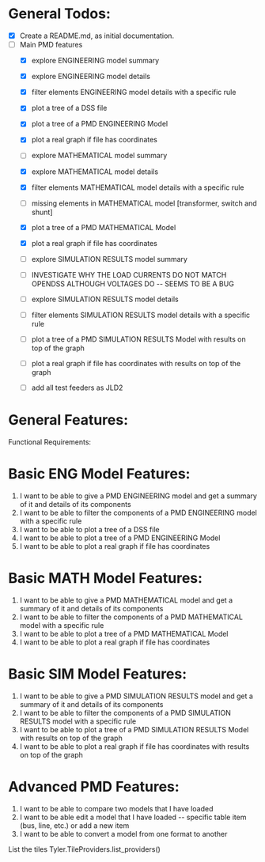 
# General Todos:

- [x] Create a README.md, as initial documentation.
- [ ] Main PMD features
  - [x] explore ENGINEERING model summary
  - [x] explore ENGINEERING model details 
  - [x] filter elements ENGINEERING model details with a specific rule
  - [x] plot a tree of a DSS file 
  - [x] plot a tree of a PMD ENGINEERING Model 
  - [x] plot a real graph if file has coordinates
  - [ ] explore MATHEMATICAL model summary
  - [x] explore MATHEMATICAL model details
  - [x] filter elements MATHEMATICAL model details with a specific rule
  - [ ] missing elements in MATHEMATICAL model [transformer, switch and shunt]
  - [x] plot a tree of a PMD MATHEMATICAL Model
  - [x] plot a real graph if file has coordinates
  - [ ] explore SIMULATION RESULTS model summary
  - [ ] INVESTIGATE WHY THE LOAD CURRENTS DO NOT MATCH OPENDSS ALTHOUGH VOLTAGES DO -- SEEMS TO BE A BUG
  - [ ] explore SIMULATION RESULTS model details
  - [ ] filter elements SIMULATION RESULTS model details with a specific rule
  - [ ] plot a tree of a PMD SIMULATION RESULTS Model with results on top of the graph
  - [ ] plot a real graph if file has coordinates with results on top of the graph
  - [ ] add all test feeders as JLD2


# General Features:

Functional Requirements:

# Basic ENG Model Features:
1. I want to be able to give a PMD ENGINEERING model and get a summary of it and details of its components
2. I want to be able to filter the components of a PMD ENGINEERING model with a specific rule
3. I want to be able to plot a tree of a DSS file
4. I want to be able to plot a tree of a PMD ENGINEERING Model
5. I want to be able to plot a real graph if file has coordinates

# Basic MATH Model Features:
1. I want to be able to give a PMD MATHEMATICAL model and get a summary of it and details of its components
2. I want to be able to filter the components of a PMD MATHEMATICAL model with a specific rule
3. I want to be able to plot a tree of a PMD MATHEMATICAL Model
4. I want to be able to plot a real graph if file has coordinates

# Basic SIM Model Features:
1. I want to be able to give a PMD SIMULATION RESULTS model and get a summary of it and details of its components
2. I want to be able to filter the components of a PMD SIMULATION RESULTS model with a specific rule
3. I want to be able to plot a tree of a PMD SIMULATION RESULTS Model with results on top of the graph
4. I want to be able to plot a real graph if file has coordinates with results on top of the graph

# Advanced PMD Features:
1. I want to be able to compare two models that I have loaded
3. I want to be able edit a model that I have loaded -- specific table item (bus, line, etc.) or add a new item
2. I want to be able to convert a model from one format to another



List the tiles
Tyler.TileProviders.list_providers()